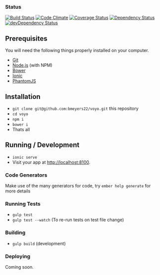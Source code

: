 ### Status
[![Build Status](https://travis-ci.org/bmeyers22/voyo)](https://travis-ci.org/bmeyers22/voyo.svg?branch=develop)
[![Code Climate](https://codeclimate.com/github/bmeyers22/voyo/badges/gpa.svg)](https://codeclimate.com/github/bmeyers22/voyo)
[![Coverage Status](https://coveralls.io/repos/bmeyers22/voyo/badge.svg?branch=develop&service=github)](https://coveralls.io/github/bmeyers22/voyo?branch=develop)
[![Dependency Status](https://david-dm.org/bmeyers22/voyo.svg)](https://david-dm.org/bmeyers/22)
[![devDependency Status](https://david-dm.org/bmeyers22/voyo/dev-status.svg)](https://david-dm.org/bmeyers22/voyo#info=devDependencies)

## Prerequisites

You will need the following things properly installed on your computer.

* [Git](http://git-scm.com/)
* [Node.js](http://nodejs.org/) (with NPM)
* [Bower](http://bower.io/)
* [Ionic](http://ionicframework.com//)
* [PhantomJS](http://phantomjs.org/)

## Installation

* `git clone git@github.com:bmeyers22/voyo.git` this repository
* `cd voyo`
* `npm i`
* `bower i`
* Thats all

## Running / Development

* `ionic serve`
* Visit your app at [http://localhost:8100](http://localhost:8100).

### Code Generators

Make use of the many generators for code, try `ember help generate` for more details

### Running Tests

* `gulp test`
* `gulp test --watch` (To re-run tests on test file change)

### Building

* `gulp build` (development)

### Deploying

Coming soon.
